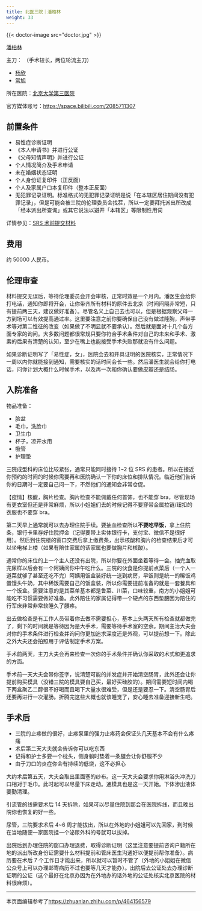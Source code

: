 ```yaml
---
title: 北医三院｜潘柏林
weight: 33
---
```


{{< doctor-image src="doctor.jpg" >}}

[潘柏林](https://www.haodf.com/doctor/227082.html)

主刀： （手术较长，两位轮流主刀）
- [杨欣](https://www.haodf.com/doctor/10835.html)
- [常旭](https://www.haodf.com/doctor/6964387922.html)

所在医院：[北京大学第三医院](https://amap.com/place/B000A7CGSS)

官方媒体账号：<https://space.bilibili.com/2085711307>

## 前置条件

- 易性症诊断证明
- 《本人申请书》并进行公证
- 《父母知情声明》并进行公证
- 个人情况简介及手术申请
- 未在婚姻状态证明
- 个人身份证复印件（正反面）
- 个人及家属户口本复印件（整本正反面）
- 无犯罪记录证明。标准格式的无犯罪记录证明是说「在本辖区居住期间没有犯罪记录」，但是可能会被三院的伦理委员会找茬，所以一定要拜托派出所改成「经本派出所查询」或其它说法以避开「本辖区」等限制性用词

详情参见：[SRS 术前提交材料](pre-commit.pdf)

## 费用

约 50000 人民币。

## 伦理审查

材料提交无误后，等待伦理委员会开会审核，正常时效是一个月内。潘医生会给你打电话，通知你即将开会，让你带齐所有材料的原件去北京（时间间隔非常短，只有提前两三天，建议做好准备）。尽管名义上自己去也可以，但是根据观察父母一方到场可以有效提高通过率。这里要注意之前你要确保自己没有做过隆胸，声带手术等对第二性征的改变（如果做了不明显就不要承认）。然后就是面对十几个各方面专家的询问。大多数问题都很常规只要你符合手术条件对自己的未来和手术、激素的后果有清楚的认知，至少在嘴上也能接受手术失败那就没有什么问题。

如果诊断证明写了「易性症，女」，医院会去和开具证明的医院核实，正常情况下一周以内你就能接到通知，需要核实的话时间会长一些。然后潘医生就会给你打电话，问你计划大概什么时候手术，以及再一次和你确认要做皮瓣还是结肠。

## 入院准备

物品准备：

- 脸盆
- 毛巾，洗脸巾
- 卫生巾
- 杯子，凉开水用
- 吸管
- 护理垫

三院成型科的床位比较紧张，通常只能同时接待 1~2 位 SRS 的患者。所以在接近你预约的时间的时候你需要再和医院确认一下你的床位和排队情况。临近他们告诉你的日期时一定要自己问一下，不然他们的通知会非常仓促。

【疫情】核酸，胸片检查。胸片检查不能佩戴任何首饰，也不能穿 bra，尽管现场有更衣室但还是非常麻烦，所以小姐姐们去的时候记得不要穿带金属拉链/纽扣的衣服也不要穿 bra。

第二天早上通常就可以去办理住院手续。要抽血检查所以**不要吃早饭**，拿上住院条，银行卡里存好住院押金（记得要带上实体银行卡，支付宝、微信不是很好用）。然后到住院楼的窗口交费后拿上缴费条，出示核酸和胸片的检查结果后才可以坐电梯上楼（如果有陪住家属的话家属也要做胸片和核酸）。

通常你的床位的上一个主人还没有出院，所以你要在外面坐着等待一会。抽完血取完尿样以后会有一个阿姨问你中午吃什么。三院的伙食是你提前点菜后（一个人一道菜就够了甚至还吃不完）阿姨用饭盒装好统一送到病房，早饭则是统一的稀饭鸡蛋馒头牛奶，其中稀饭需要自己的饭盒装，所以你需要提前准备的就是一套餐具和一个饭盒。需要注意的是其菜单基本都是鲁菜、川菜，口味较重，南方的小姐姐可能吃不习惯需要做好准备。此外陪住的家属记得带一个硬点的东西垫腰因为陪住的行军床非常非常软睡久了腰疼。

出去做检查是有工作人员带着你去做不需要担心，基本上头两天所有检查就都做完了，剩下的时间就是等待因为是大手术，需要等待手术室的空余。期间主治大夫会对你的手术条件进行检查并询问你更加追求深度还是外观，可以提前想一下。除此之外大夫还会拍照用于评估制定手术方案。

手术前两天，主刀大夫会再来检查一次你的手术条件并确认你采取的术式和更追求的方面。

手术前一天大夫会带你签字，说清楚可能的并发症并开始清空肠胃，此外还会让你提前购买模具（没错三院的模具要自己买，最好买硅胶的）。期间需要短时间内喝下两盒聚乙二醇很不好喝而且喝下大量水很难受，但是还是要忍一下。清空肠胃后还要再进行一次灌肠。折腾完这些大概也就该睡觉了，安心睡去准备迎接新生吧。

## 手术后

- 三院的止疼做的很好，止疼泵里的强力止疼药会保证头几天基本不会有什么疼痛
- 术后第二天大夫就会告诉你可以吃东西  
- 记得和护士多要一个枕头，侧身躺时垫着一条腿会让你舒服不少
- 由于刀口的炎症你会有持续的低烧，这不必担心

大约术后第五天，大夫会取出里面塞的纱布。这一天大夫会要求你用淋浴头冲洗刀口相对于毛巾。此时起可以尽量下床走动。通模具也是这一天开始。下体渗出液体要勤清理。

引流管的线需要术后 14 天拆除，如果可以尽量住院到那会在医院拆线，而且晚出院你也恢复的好一些。

尿管，三院要求术后 4~6 周才能拔出，所以在外地的小姐姐可以先回家，到时候在当地随便一家医院挂一个泌尿外科的号就可以拔掉。

出院后到办理住院的窗口办理退费，取得诊断证明（这里注意要提前咨询户籍所在地的派出所改身份证需要什么材料提前和管床医生沟通好以便提前帮你准备）。病历要在术后 7 个工作日才能出来，所以就可以暂时不管了（外地的小姐姐在微信公众号上可以办理邮寄病历不过也要等几天才能办）。出院后去公证处去办理诊断证明的公证（这个最好在北京办因为在外地办的话外地的公证处核实北京医院的材料很麻烦）。

---

本页面编辑参考了<https://zhuanlan.zhihu.com/p/464156579>

